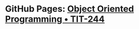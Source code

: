 # GitHub Pages: [Object Oriented Programming • TIT-244](https://ratnesh-srivastava.github.io/OOPS/)
